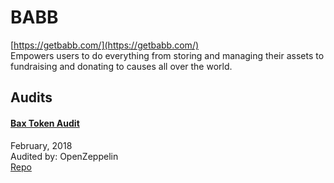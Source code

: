 # BABB

[https://getbabb.com/](https://getbabb.com/)<br>
Empowers users to do everything from storing and managing their assets to fundraising and donating to causes all over the world.


## Audits


#### [Bax Token Audit](https://blog.openzeppelin.com/bax-token-audit-85fe7b186c89/)

February, 2018<br>
Audited by: OpenZeppelin<br>
[Repo](https://github.com/babbplatform/baxtoken/tree/3ba88dd8fb3a97e6668cf2029b38610283e28c17)